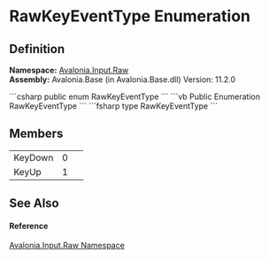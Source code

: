 # RawKeyEventType Enumeration




## Definition
**Namespace:** <a href="N_Avalonia_Input_Raw">Avalonia.Input.Raw</a>  
**Assembly:** Avalonia.Base (in Avalonia.Base.dll) Version: 11.2.0

<Tabs groupId="api-code-preview">
<TabItem value="csharp" label="C#">
```csharp
public enum RawKeyEventType
```
</TabItem>
<TabItem value="vb" label="VB">
```vb
Public Enumeration RawKeyEventType
```
</TabItem>
<TabItem value="fsharp" label="F#">
```fsharp
type RawKeyEventType
```
</TabItem>
</Tabs>



## Members
<table>
<tr>
<td>KeyDown</td>
<td>0</td>
<td> </td>
</tr>
<tr>
<td>KeyUp</td>
<td>1</td>
<td> </td>
</tr>
</table>

## See Also


#### Reference
<a href="N_Avalonia_Input_Raw">Avalonia.Input.Raw Namespace</a>  

